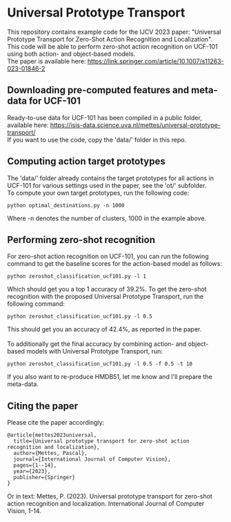 # Universal Prototype Transport
This repository contains example code for the IJCV 2023 paper: "Universal Prototype Transport for Zero-Shot Action Recognition and Localization". This code will be able to perform zero-shot action recognition on UCF-101 using both action- and object-based models.
<br>
The paper is available here: https://link.springer.com/article/10.1007/s11263-023-01846-2

## Downloading pre-computed features and meta-data for UCF-101
Ready-to-use data for UCF-101 has been compiled in a public folder, available here: https://isis-data.science.uva.nl/mettes/universal-prototype-transport/
<br>
If you want to use the code, copy the 'data/' folder in this repo.

## Computing action target prototypes
The 'data/' folder already contains the target prototypes for all actions in UCF-101 for various settings used in the paper, see the 'ot/' subfolder.
<br>
To compute your own target prototypes, run the following code:
```
python optimal_destinations.py -n 1000
```
Where -n denotes the number of clusters, 1000 in the example above.

## Performing zero-shot recognition
For zero-shot action recognition on UCF-101, you can run the following command to get the baseline scores for the action-based model as follows:
```
python zeroshot_classification_ucf101.py -l 1
```
Which should get you a top 1 accuracy of 39.2%. To get the zero-shot recognition with the proposed Universal Prototype Transport, run the following command:
```
python zeroshot_classification_ucf101.py -l 0.5
```
This should get you an accuracy of 42.4%, as reported in the paper.
<br><br>
To additionally get the final accuracy by combining action- and object-based models with Universal Prototype Transport, run:
```
python zeroshot_classification_ucf101.py -l 0.5 -f 0.5 -t 10
```
If you also want to re-produce HMDB51, let me know and I'll prepare the meta-data.

## Citing the paper
Please cite the paper accordingly:
```
@article{mettes2023universal,
  title={Universal prototype transport for zero-shot action recognition and localization},
  author={Mettes, Pascal},
  journal={International Journal of Computer Vision},
  pages={1--14},
  year={2023},
  publisher={Springer}
}
```
Or in text: Mettes, P. (2023). Universal prototype transport for zero-shot action recognition and localization. International Journal of Computer Vision, 1-14.
